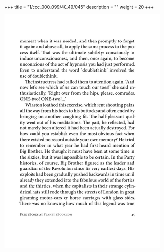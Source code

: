 +++
title = "1/ccc_000_099/40_49/045"
description = ""
weight = 20
+++

<img class="center-fit-jpg" src="/jpg_/out_jpg_1984__045.jpg" ></img>

